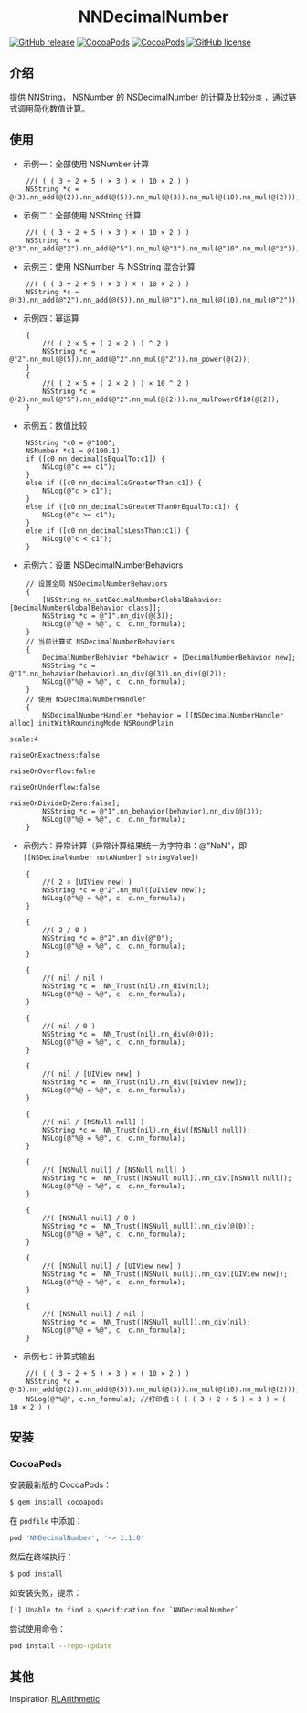 <h1 align = "center">NNDecimalNumber</h1>

[![GitHub release](https://img.shields.io/github/release/amisare/NNDecimalNumber.svg)](https://github.com/amisare/NNDecimalNumber/releases)
[![CocoaPods](https://img.shields.io/cocoapods/v/NNDecimalNumber.svg)](https://cocoapods.org/pods/NNDecimalNumber)
[![CocoaPods](https://img.shields.io/cocoapods/p/NNDecimalNumber.svg)](https://cocoapods.org/pods/NNDecimalNumber)
[![GitHub license](https://img.shields.io/github/license/amisare/NNDecimalNumber.svg)](https://github.com/amisare/NNDecimalNumber/blob/master/LICENSE)

## 介绍

提供 NNString， NSNumber 的 NSDecimalNumber 的计算及比较`分类` ，通过链式调用简化数值计算。

## 使用

- 示例一：全部使用 NSNumber 计算

```
    //( ( ( 3 + 2 + 5 ) × 3 ) × ( 10 × 2 ) )
    NSString *c = @(3).nn_add(@(2)).nn_add(@(5)).nn_mul(@(3)).nn_mul(@(10).nn_mul(@(2)));
```

- 示例二：全部使用 NSString 计算

```
    //( ( ( 3 + 2 + 5 ) × 3 ) × ( 10 × 2 ) )
    NSString *c = @"3".nn_add(@"2").nn_add(@"5").nn_mul(@"3").nn_mul(@"10".nn_mul(@"2"));
```

- 示例三：使用 NSNumber 与 NSString 混合计算

```
    //( ( ( 3 + 2 + 5 ) × 3 ) × ( 10 × 2 ) )
    NSString *c = @(3).nn_add(@"2").nn_add(@(5)).nn_mul(@"3").nn_mul(@(10).nn_mul(@"2"));
```

- 示例四：幂运算

```
    {
        //( ( 2 × 5 + ( 2 × 2 ) ) ^ 2 )
        NSString *c = @"2".nn_mul(@(5)).nn_add(@"2".nn_mul(@"2")).nn_power(@(2));
    }
    {
        //( ( 2 × 5 + ( 2 × 2 ) ) × 10 ^ 2 )
        NSString *c = @(2).nn_mul(@"5").nn_add(@"2".nn_mul(@(2))).nn_mulPowerOf10(@(2));
    }
```

- 示例五：数值比较

```
    NSString *c0 = @"100";
    NSNumber *c1 = @(100.1);
    if ([c0 nn_decimalIsEqualTo:c1]) {
        NSLog(@"c == c1");
    }
    else if ([c0 nn_decimalIsGreaterThan:c1]) {
        NSLog(@"c > c1");
    }
    else if ([c0 nn_decimalIsGreaterThanOrEqualTo:c1]) {
        NSLog(@"c >= c1");
    }
    else if ([c0 nn_decimalIsLessThan:c1]) {
        NSLog(@"c < c1");
    }
```

- 示例六：设置 NSDecimalNumberBehaviors

```
    // 设置全局 NSDecimalNumberBehaviors
    {
        [NSString nn_setDecimalNumberGlobalBehavior:[DecimalNumberGlobalBehavior class]];
        NSString *c = @"1".nn_div(@(3));
        NSLog(@"%@ = %@", c, c.nn_formula);
    }
    // 当前计算式 NSDecimalNumberBehaviors
    {
        DecimalNumberBehavior *behavior = [DecimalNumberBehavior new];
        NSString *c = @"1".nn_behavior(behavior).nn_div(@(3)).nn_div(@(2));
        NSLog(@"%@ = %@", c, c.nn_formula);
    }
    // 使用 NSDecimalNumberHandler
    {
        NSDecimalNumberHandler *behavior = [[NSDecimalNumberHandler alloc] initWithRoundingMode:NSRoundPlain
                                                                                          scale:4
                                                                               raiseOnExactness:false
                                                                                raiseOnOverflow:false
                                                                               raiseOnUnderflow:false
                                                                            raiseOnDivideByZero:false];
        NSString *c = @"1".nn_behavior(behavior).nn_div(@(3));
        NSLog(@"%@ = %@", c, c.nn_formula);
    }
```

- 示例六：异常计算（异常计算结果统一为字符串：@"NaN"，即`[[NSDecimalNumber notANumber] stringValue]`）

```
    {
        //( 2 × [UIView new] )
        NSString *c = @"2".nn_mul([UIView new]);
        NSLog(@"%@ = %@", c, c.nn_formula);
    }
    
    {
        //( 2 / 0 )
        NSString *c = @"2".nn_div(@"0");
        NSLog(@"%@ = %@", c, c.nn_formula);
    }
    
    {
        //( nil / nil )
        NSString *c =  NN_Trust(nil).nn_div(nil);
        NSLog(@"%@ = %@", c, c.nn_formula);
    }
    
    {
        //( nil / 0 )
        NSString *c =  NN_Trust(nil).nn_div(@(0));
        NSLog(@"%@ = %@", c, c.nn_formula);
    }
    
    {
        //( nil / [UIView new] )
        NSString *c =  NN_Trust(nil).nn_div([UIView new]);
        NSLog(@"%@ = %@", c, c.nn_formula);
    }
    
    {
        //( nil / [NSNull null] )
        NSString *c =  NN_Trust(nil).nn_div([NSNull null]);
        NSLog(@"%@ = %@", c, c.nn_formula);
    }
    
    {
        //( [NSNull null] / [NSNull null] )
        NSString *c =  NN_Trust([NSNull null]).nn_div([NSNull null]);
        NSLog(@"%@ = %@", c, c.nn_formula);
    }
    
    {
        //( [NSNull null] / 0 )
        NSString *c =  NN_Trust([NSNull null]).nn_div(@(0));
        NSLog(@"%@ = %@", c, c.nn_formula);
    }
    
    {
        //( [NSNull null] / [UIView new] )
        NSString *c =  NN_Trust([NSNull null]).nn_div([UIView new]);
        NSLog(@"%@ = %@", c, c.nn_formula);
    }
    
    {
        //( [NSNull null] / nil )
        NSString *c =  NN_Trust([NSNull null]).nn_div(nil);
        NSLog(@"%@ = %@", c, c.nn_formula);
    }
```

- 示例七：计算式输出

```
    //( ( ( 3 + 2 + 5 ) × 3 ) × ( 10 × 2 ) )
    NSString *c = @(3).nn_add(@(2)).nn_add(@(5)).nn_mul(@(3)).nn_mul(@(10).nn_mul(@(2)));
    NSLog(@"%@", c.nn_formula); //打印值：( ( ( 3 + 2 + 5 ) × 3 ) × ( 10 × 2 ) )
```

## 安装

### CocoaPods

安装最新版的 CocoaPods：

```bash
$ gem install cocoapods
```

在 `podfile` 中添加：

```ruby
pod 'NNDecimalNumber', '~> 1.1.0'
```

然后在终端执行：

```bash
$ pod install
```

如安装失败，提示：

```bash
[!] Unable to find a specification for `NNDecimalNumber`
```

尝试使用命令：

```bash
pod install --repo-update
```

## 其他
Inspiration [RLArithmetic](https://github.com/RylynnLai/RLArithmetic)
